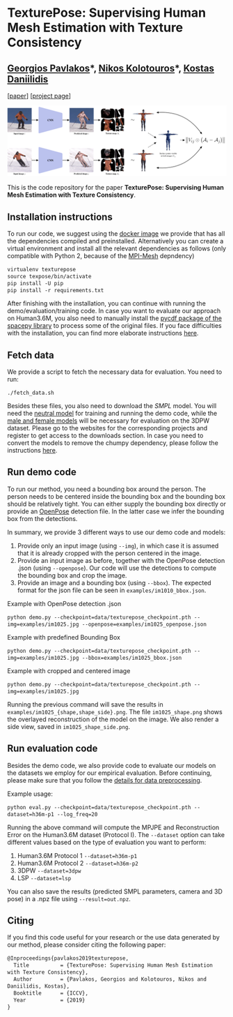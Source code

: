 # TexturePose: Supervising Human Mesh Estimation with Texture Consistency
## [Georgios Pavlakos](https://www.seas.upenn.edu/~pavlakos/)\*, [Nikos Kolotouros](https://www.seas.upenn.edu/~nkolot/)\*, [Kostas Daniilidis](http://www.cis.upenn.edu/~kostas/) 
[[paper](https://arxiv.org/pdf/1910.11322.pdf)] [[project page](https://www.seas.upenn.edu/~pavlakos/projects/texturepose/)]

![teaser](teaser.png)

This is the code repository for the paper **TexturePose: Supervising Human Mesh Estimation with Texture Consistency**.

## Installation instructions
To run our code, we suggest using the [docker image](https://hub.docker.com/r/chaneyk/texturepose) we provide that has all the dependencies compiled and preinstalled.
Alternatively you can create a virtual environment and install all the relevant dependencies as follows (only compatible with Python 2, because of the [MPI-Mesh](https://github.com/MPI-IS/mesh) depndency)

```
virtualenv texturepose
source texpose/bin/activate
pip install -U pip
pip install -r requirements.txt
```

After finishing with the installation, you can continue with running the demo/evaluation/training code.
In case you want to evaluate our approach on Human3.6M, you also need to manually install the [pycdf package of the spacepy library](https://pythonhosted.org/SpacePy/pycdf.html) to process some of the original files. If you face difficulties with the installation, you can find more elaborate instructions [here](https://stackoverflow.com/questions/37232008/how-read-common-data-formatcdf-in-python).

## Fetch data
We provide a script to fetch the necessary data for evaluation. You need to run:
```
./fetch_data.sh
```

Besides these files, you also need to download the *SMPL* model. You will need the [neutral model](http://smplify.is.tue.mpg.de) for training and running the demo code, while the [male and female models](http://smpl.is.tue.mpg.de) will be necessary for evaluation on the 3DPW dataset. Please go to the websites for the corresponding projects and register to get access to the downloads section. In case you need to convert the models to remove the chumpy dependency, please follow the instructions [here](https://github.com/vchoutas/smplx/tree/master/tools).

## Run demo code
To run our method, you need a bounding box around the person. The person needs to be centered inside the bounding box and the bounding box should be relatively tight. You can either supply the bounding box directly or provide an [OpenPose](https://github.com/CMU-Perceptual-Computing-Lab/openpose) detection file. In the latter case we infer the bounding box from the detections.

In summary, we provide 3 different ways to use our demo code and models:
1. Provide only an input image (using ```--img```), in which case it is assumed that it is already cropped with the person centered in the image.
2. Provide an input image as before, together with the OpenPose detection .json (using ```--openpose```). Our code will use the detections to compute the bounding box and crop the image.
3. Provide an image and a bounding box (using ```--bbox```). The expected format for the json file can be seen in ```examples/im1010_bbox.json```.

Example with OpenPose detection .json
```
python demo.py --checkpoint=data/texturepose_checkpoint.pth --img=examples/im1025.jpg --openpose=examples/im1025_openpose.json
```
Example with predefined Bounding Box
```
python demo.py --checkpoint=data/texturepose_checkpoint.pth --img=examples/im1025.jpg --bbox=examples/im1025_bbox.json
```
Example with cropped and centered image
```
python demo.py --checkpoint=data/texturepose_checkpoint.pth --img=examples/im1025.jpg
```

Running the previous command will save the results in ```examples/im1025_{shape,shape_side}.png```. The file  ```im1025_shape.png``` shows the overlayed reconstruction of the model on the image.  We also render a side view, saved in ```im1025_shape_side.png```.

## Run evaluation code
Besides the demo code, we also provide code to evaluate our models on the datasets we employ for our empirical evaluation. Before continuing, please make sure that you follow the [details for data preprocessing](datasets/preprocess/README.md).

Example usage:
```
python eval.py --checkpoint=data/texturepose_checkpoint.pth --dataset=h36m-p1 --log_freq=20
```
Running the above command will compute the MPJPE and Reconstruction Error on the Human3.6M dataset (Protocol I). The ```--dataset``` option can take different values based on the type of evaluation you want to perform:
1. Human3.6M Protocol 1 ```--dataset=h36m-p1```
2. Human3.6M Protocol 2 ```--dataset=h36m-p2```
3. 3DPW ```--dataset=3dpw```
4. LSP ```--dataset=lsp```

You can also save the results (predicted SMPL parameters, camera and 3D pose) in a .npz file using ```--result=out.npz```.

## Citing
If you find this code useful for your research or the use data generated by our method, please consider citing the following paper:

	@Inproceedings{pavlakos2019texturepose,
	  Title          = {TexturePose: Supervising Human Mesh Estimation with Texture Consistency},
	  Author         = {Pavlakos, Georgios and Kolotouros, Nikos and Daniilidis, Kostas},
	  Booktitle      = {ICCV},
	  Year           = {2019}
	}
